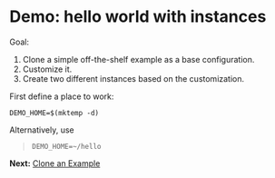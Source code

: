 # Demo: hello world with instances

Goal:

 1. Clone a simple off-the-shelf example as a base configuration.
 1. Customize it.
 1. Create two different instances based on the customization.

First define a place to work:

<!-- @makeWorkplace @test -->
```
DEMO_HOME=$(mktemp -d)
```

Alternatively, use

> ```
> DEMO_HOME=~/hello
> ```

__Next:__ [Clone an Example](clone.md)
